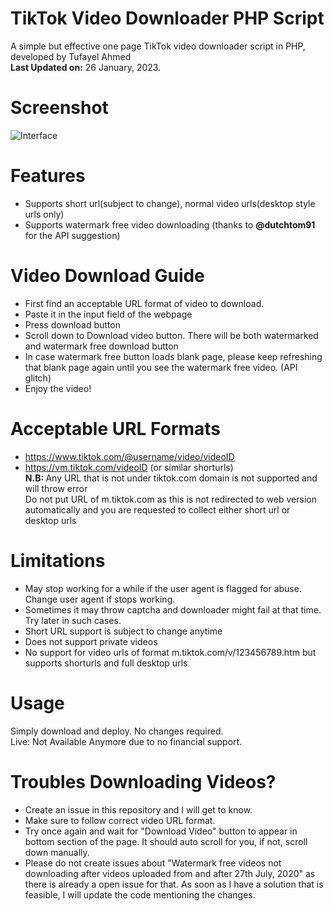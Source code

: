 # TikTok Video Downloader PHP Script
A simple but effective one page TikTok video downloader script in PHP, developed by Tufayel Ahmed<br>
<b>Last Updated on:</b> 26 January, 2023.
# Screenshot
<img src="https://raw.githubusercontent.com/TufayelLUS/TikTok-Video-Downloader-PHP/master/Screenshot.PNG" alt="Interface" /><br>
# Features
* Supports short url(subject to change), normal video urls(desktop style urls only)
* Supports watermark free video downloading (thanks to <b>@dutchtom91</b> for the API suggestion)
# Video Download Guide
* First find an acceptable URL format of video to download.
* Paste it in the input field of the webpage
* Press download button
* Scroll down to Download video button. There will be both watermarked and watermark free download button
* In case watermark free button loads blank page, please keep refreshing that blank page again until you see the watermark free video. (API glitch)
* Enjoy the video!
# Acceptable URL Formats
* https://www.tiktok.com/@username/video/videoID
* https://vm.tiktok.com/videoID (or similar shorturls)<br>
<b>N.B: </b> Any URL that is not under tiktok.com domain is not supported and will throw error<br>
Do not put URL of m.tiktok.com as this is not redirected to web version automatically and you are requested to collect either short url or desktop urls
# Limitations
* May stop working for a while if the user agent is flagged for abuse. Change user agent if stops working.
* Sometimes it may throw captcha and downloader might fail at that time. Try later in such cases.
* Short URL support is subject to change anytime
* Does not support private videos
* No support for video urls of format m.tiktok.com/v/123456789.htm but supports shorturls and full desktop urls
# Usage
Simply download and deploy. No changes required.
<br>
Live: Not Available Anymore due to no financial support. 
# Troubles Downloading Videos?
* Create an issue in this repository and I will get to know.
* Make sure to follow correct video URL format.
* Try once again and wait for "Download Video" button to appear in bottom section of the page. It should auto scroll for you, if not, scroll down manually.
* Please do not create issues about "Watermark free videos not downloading after videos uploaded from and after 27th July, 2020" as there is already a open issue for that. As soon as I have a solution that is feasible, I will update the code mentioning the changes.

